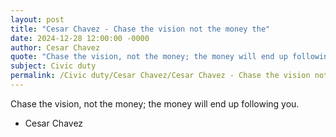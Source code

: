 ```yaml
---
layout: post
title: "Cesar Chavez - Chase the vision not the money the"
date: 2024-12-28 12:00:00 -0000
author: Cesar Chavez
quote: "Chase the vision, not the money; the money will end up following you."
subject: Civic duty
permalink: /Civic duty/Cesar Chavez/Cesar Chavez - Chase the vision not the money the
---
```


Chase the vision, not the money; the money will end up following you.

- Cesar Chavez
